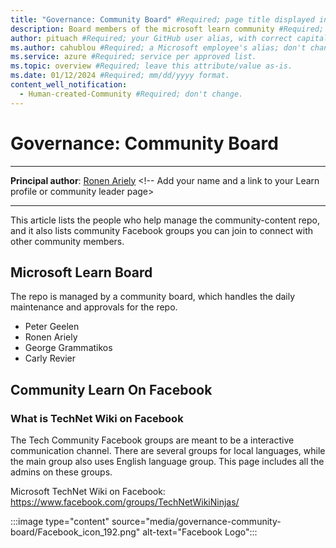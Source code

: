 ```yaml
---
title: "Governance: Community Board" #Required; page title displayed in search results. Don't enclose in quotation marks. 
description: Board members of the microsoft learn community #Required; article description that's displayed in search results. Don't enclose in quotation marks. Do end with a period.
author: pituach #Required; your GitHub user alias, with correct capitalization.
ms.author: cahublou #Required; a Microsoft employee's alias; don't change. 
ms.service: azure #Required; service per approved list.
ms.topic: overview #Required; leave this attribute/value as-is.
ms.date: 01/12/2024 #Required; mm/dd/yyyy format.
content_well_notification: 
  - Human-created-Community #Required; don't change.
---
```


# Governance: Community Board

---

**Principal author**: [Ronen Ariely](https://learn.microsoft.com/en-us/users/pituach/) <!-- Add your name and a link to your Learn profile or community leader page>

---

This article lists the people who help manage the community-content repo, and it also lists community Facebook groups you can join to connect with other community members. 

## Microsoft Learn Board

The repo is managed by a community board, which handles the daily maintenance and approvals for the repo.

- Peter Geelen
- Ronen Ariely
- George Grammatikos
- Carly Revier

## Community Learn On Facebook

### What is TechNet Wiki on Facebook

The Tech Community Facebook groups are meant to be a interactive communication channel. There are several groups for local languages, while the main group also uses English language group. This page includes all the admins on these groups.

Microsoft TechNet Wiki on Facebook: https://www.facebook.com/groups/TechNetWikiNinjas/

:::image type="content" source="media/governance-community-board/Facebook_icon_192.png" alt-text="Facebook Logo":::
